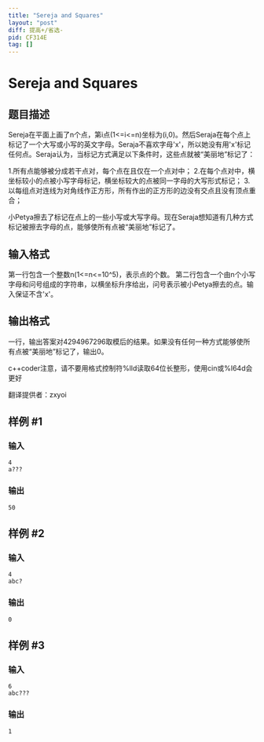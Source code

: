 ```yaml
---
title: "Sereja and Squares"
layout: "post"
diff: 提高+/省选-
pid: CF314E
tag: []
---
```


# Sereja and Squares

## 题目描述

Sereja在平面上画了n个点，第i点(1<=i<=n)坐标为(i,0)。然后Seraja在每个点上标记了一个大写或小写的英文字母。Seraja不喜欢字母'x'，所以她没有用'x'标记任何点。Seraja认为，当标记方式满足以下条件时，这些点就被“美丽地”标记了：

1.所有点能够被分成若干点对，每个点在且仅在一个点对中；
2.在每个点对中，横坐标较小的点被小写字母标记，横坐标较大的点被同一字母的大写形式标记；
3.以每组点对连线为对角线作正方形，所有作出的正方形的边没有交点且没有顶点重合；

小Petya擦去了标记在点上的一些小写或大写字母。现在Seraja想知道有几种方式标记被擦去字母的点，能够使所有点被“美丽地”标记了。

## 输入格式

第一行包含一个整数n(1<=n<=10^5)，表示点的个数。
第二行包含一个由n个小写字母和问号组成的字符串，以横坐标升序给出，问号表示被小Petya擦去的点。输入保证不含'x'。

## 输出格式

一行，输出答案对4294967296取模后的结果。如果没有任何一种方式能够使所有点被“美丽地”标记了，输出0。

c++coder注意，请不要用格式控制符%lld读取64位长整形，使用cin或%I64d会更好

翻译提供者：zxyoi

## 样例 #1

### 输入

```
4
a???

```

### 输出

```
50

```

## 样例 #2

### 输入

```
4
abc?

```

### 输出

```
0

```

## 样例 #3

### 输入

```
6
abc???

```

### 输出

```
1

```

